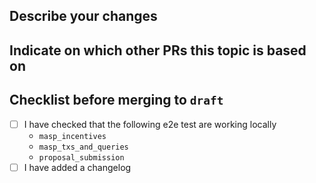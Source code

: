 ## Describe your changes

## Indicate on which other PRs this topic is based on

## Checklist before merging to `draft`
- [ ] I have checked that the following e2e test are working locally
    - `masp_incentives`
    - `masp_txs_and_queries`
    - `proposal_submission`
- [ ] I have added a changelog